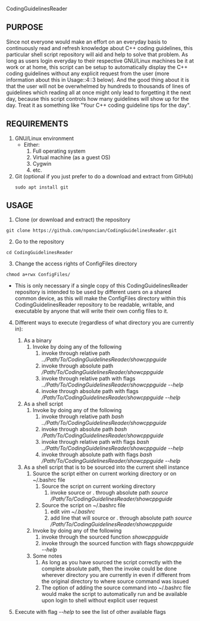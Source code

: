 CodingGuidelinesReader

## PURPOSE
Since not everyone would make an effort on an everyday basis to continuously read and refresh knowledge about C++ coding guidelines, this particular shell script repository will aid and help to solve that problem. As long as users login everyday to their respective GNU/Linux machines be it at work or at home, this script can be setup to automatically display the C++ coding guidelines without any explicit request from the user (more information about this in Usage::4::3 below). And the good thing about it is that the user will not be overwhelmed by hundreds to thousands of lines of guidelines which reading all at once might only lead to forgetting it the next day, because this script controls how many guidelines will show up for the day. Treat it as something like "Your C++ coding guideline tips for the day".

## REQUIREMENTS
1. GNU/Linux environment
    * Either:
        1. Full operating system
        2. Virtual machine (as a guest OS)
        3. Cygwin
        3. etc.
2. Git (optional if you just prefer to do a download and extract from GitHub)
    ~~~
    sudo apt install git
    ~~~

## USAGE
1. Clone (or download and extract) the repository
~~~
git clone https://github.com/nponcian/CodingGuidelinesReader.git
~~~

2. Go to the repository
~~~
cd CodingGuidelinesReader
~~~

3. Change the access rights of ConfigFiles directory
~~~
chmod a+rwx ConfigFiles/
~~~
* This is only necessary if a single copy of this CodingGuidelinesReader repository is intended to be used by different users on a shared common device, as this will make the ConfigFiles directory within this CodingGuidelinesReader repository to be readable, writable, and executable by anyone that will write their own config files to it.

4. Different ways to execute (regardless of what directory you are currently in):
    1. As a binary
        1. Invoke by doing any of the following
            1. invoke through relative path *../Path/To/CodingGuidelinesReader/showcppguide*
            2. invoke through absolute path */Path/To/CodingGuidelinesReader/showcppguide*
            3. invoke through relative path with flags *../Path/To/CodingGuidelinesReader/showcppguide --help*
            4. invoke through absolute path with flags */Path/To/CodingGuidelinesReader/showcppguide --help*
    2. As a shell script
        1. Invoke by doing any of the following
            1. invoke through relative path *bash ../Path/To/CodingGuidelinesReader/showcppguide*
            2. invoke through absolute path *bash /Path/To/CodingGuidelinesReader/showcppguide*
            3. invoke through relative path with flags *bash ../Path/To/CodingGuidelinesReader/showcppguide --help*
            4. invoke through absolute path with flags *bash /Path/To/CodingGuidelinesReader/showcppguide --help*
    3. As a shell script that is to be sourced into the current shell instance
        1. Source the script either on current working directory or on \~/.bashrc file
            1. Source the script on current working directory
                1. invoke source or . through absolute path *source /Path/To/CodingGuidelinesReader/showcppguide*
            2. Source the script on \~/.bashrc file
                1. edit *vim ~/.bashrc*
                2. add line that will source or . through absolute path *source /Path/To/CodingGuidelinesReader/showcppguide*
        2. Invoke by doing any of the following
            1. invoke through the sourced function *showcppguide*
            2. invoke through the sourced function with flags *showcppguide --help*
        3. Some notes
            1. As long as you have sourced the script correctly with the complete absolute path, then the invoke could be done wherever directory you are currently in even if different from the original directory to where source command was issued
            2. The option of adding the source command into \~/.bashrc file would make the script to automatically run and be available upon login to shell without explicit user request

5. Execute with flag *--help* to see the list of other available flags
